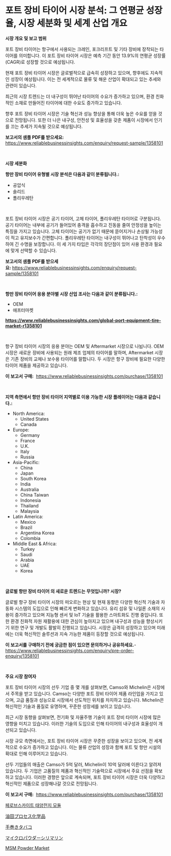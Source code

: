 <p><h1>포트 장비 타이어 시장 분석: 그 연평균 성장율, 시장 세분화 및 세계 산업 개요</h1></p><p><strong>시장 개요 및 보고 범위</strong></p>
<p><p>포트 장비 타이어는 항구에서 사용되는 크레인, 포크리프트 및 기타 장비에 장착되는 타이어를 의미합니다. 이 포트 장비 타이어 시장은 예측 기간 동안 13.9%의 연평균 성장률(CAGR)로 성장할 것으로 예상됩니다.</p><p>현재 포트 장비 타이어 시장은 글로벌적으로 급속히 성장하고 있으며, 향후에도 지속적인 성장이 예상됩니다. 이는 전 세계적으로 물류 및 해운 산업이 확대되고 있는 추세와 관련이 있습니다.</p><p>최근의 시장 트렌드는 더 내구성이 뛰어난 타이어의 수요가 증가하고 있으며, 환경 친화적인 소재로 만들어진 타이어에 대한 수요도 증가하고 있습니다.</p><p>향후 포트 장비 타이어 시장은 기술 혁신과 성능 향상을 통해 더욱 높은 수요를 얻을 것으로 전망됩니다. 또한 더 나은 내구성, 안전성 및 효율성을 갖춘 제품이 시장에서 인기를 끄는 추세가 지속될 것으로 예상됩니다.</p></p>
<p><strong>보고서의 샘플 PDF를 받으세요:</strong> <a href="https://www.reliablebusinessinsights.com/enquiry/request-sample/1358101">https://www.reliablebusinessinsights.com/enquiry/request-sample/1358101</a></p>
<p>&nbsp;</p>
<p><strong>시장 세분화</strong></p>
<p><strong>항만 장비 타이어 유형별 시장 분석은 다음과 같이 분류됩니다.:</strong></p>
<p><ul><li>공압식</li><li>솔리드</li><li>폴리우레탄</li></ul></p>
<p>&nbsp;</p>
<p><p>포트 장비 타이어 시장은 공기 타이어, 고체 타이어, 폴리우레탄 타이어로 구분됩니다. 공기 타이어는 내부에 공기가 들어있어 충격을 흡수하고 진동을 줄여 안정성을 높이는 특징을 가지고 있습니다. 고체 타이어는 공기가 없기 때문에 뜯어지거나 손상될 가능성이 적고 유지보수가 간편합니다. 폴리우레탄 타이어는 내구성이 뛰어나고 탄착성이 우수하여 긴 수명을 보장합니다. 이 세 가지 타입은 각각의 장단점이 있어 사용 환경과 필요에 맞게 선택할 수 있습니다.</p></p>
<p><strong>보고서의 샘플 PDF를 받으세요:</strong>&nbsp;<a href="https://www.reliablebusinessinsights.com/enquiry/request-sample/1358101">https://www.reliablebusinessinsights.com/enquiry/request-sample/1358101</a></p>
<p>&nbsp;</p>
<p><strong> 항만 장비 타이어 응용 분야별 시장 산업 조사는 다음과 같이 분류됩니다.:</strong></p>
<p><ul><li>OEM</li><li>애프터마켓</li></ul></p>
<p><strong><a href="https://www.reliablebusinessinsights.com/global-port-equipment-tire-market-r1358101">https://www.reliablebusinessinsights.com/global-port-equipment-tire-market-r1358101</a></strong></p>
<p>&nbsp;</p>
<p><p>항구 장비 타이어 시장의 응용 분야는 OEM 및 Aftermarket 시장으로 나뉩니다. OEM 시장은 새로운 장비에 사용되는 원래 제조 업체의 타이어를 말하며, Aftermarket 시장은 기존 장비의 교체나 보수용 타이어를 말합니다. 두 시장은 항구 장비에 필요한 다양한 타이어 제품을 제공하고 있습니다.</p></p>
<p><strong>이 보고서 구매:</strong>&nbsp; <a href="https://www.reliablebusinessinsights.com/purchase/1358101">https://www.reliablebusinessinsights.com/purchase/1358101</a></p>
<p>&nbsp;</p>
<p><strong>지역 측면에서 항만 장비 타이어 지역별로 이용 가능한 시장 플레이어는 다음과 같습니다.:</strong></p>
<p><ul>
    <li>
        North America:
        <ul>
            <li>United States</li>
            <li>Canada</li>
        </ul>
    </li>
    <li>
        Europe:
        <ul>
            <li>Germany</li>
            <li>France</li>
            <li>U.K.</li>
            <li>Italy</li>
            <li>Russia</li>
        </ul>
    </li>
    <li>
        Asia-Pacific:
        <ul>
            <li>China</li>
            <li>Japan</li>
            <li>South Korea</li>
            <li>India</li>
            <li>Australia</li>
            <li>China Taiwan</li>
            <li>Indonesia</li>
            <li>Thailand</li>
            <li>Malaysia</li>
        </ul>
    </li>
    <li>
        Latin America:
        <ul>
            <li>Mexico</li>
            <li>Brazil</li>
            <li>Argentina Korea</li>
            <li>Colombia</li>
        </ul>
    </li>
    <li>
        Middle East & Africa:
        <ul>
            <li>Turkey</li>
            <li>Saudi</li>
            <li>Arabia</li>
            <li>UAE</li>
            <li>Korea</li>
        </ul>
    </li>
    </ul></p>
<p>&nbsp;</p>
<p><strong>글로벌 항만 장비 타이어 의 새로운 트렌드는 무엇입니까? 시장?</strong></p>
<p><p>글로벌 항구 장비 타이어 시장의 떠오르는 현상 및 현재 동향은 다양한 혁신적 기술과 자동화 시스템의 도입으로 인해 빠르게 변화하고 있습니다. 유리 섬유 및 나일론 소재의 사용이 증가하고 있으며 지능형 센서 및 IoT 기술을 활용한 스마트화도 진행 중입니다. 또한 환경 친화적 자원 재활용에 대한 관심이 높아지고 있으며 내구성과 성능을 향상시키기 위한 연구 및 개발도 활발히 진행되고 있습니다. 시장은 급격히 성장하고 있으며 미래에는 더욱 혁신적인 솔루션과 지속 가능한 제품이 등장할 것으로 예상됩니다.</p></p>
<p><strong>이 보고서를 구매하기 전에 궁금한 점이 있으면 문의하거나 공유하세요.</strong>- <a href="https://www.reliablebusinessinsights.com/enquiry/pre-order-enquiry/1358101">https://www.reliablebusinessinsights.com/enquiry/pre-order-enquiry/1358101</a></p>
<p>&nbsp;</p>
<p><strong>주요 시장 참여자</strong></p>
<p><p>포트 장비 타이어 시장의 선두 기업 중 몇 개를 살펴보면, Camso와 Michelin은 시장에서 주목을 받고 있습니다. Camso는 다양한 포트 장비 타이어 제품 라인업을 가지고 있으며, 고급 품질과 성능으로 시장에서 선도적인 위치를 차지하고 있습니다. Michelin은 혁신적인 기술과 품질로 유명하며, 꾸준한 성장세를 보이고 있습니다.</p><p>최근 시장 동향을 살펴보면, 전기화 및 자율주행 기술이 포트 장비 타이어 시장에 많은 영향을 미치고 있습니다. 이러한 기술의 도입으로 인해 타이어의 내구성과 효율성이 개선되고 있습니다.</p><p>시장 규모 측면에서는, 포트 장비 타이어 시장은 꾸준한 성장을 보이고 있으며, 전 세계적으로 수요가 증가하고 있습니다. 이는 물류 산업의 성장과 함께 포트 및 항만 시설의 확대로 인해 이루어지고 있습니다.</p><p>선두 기업들의 매출은 Camso가 5억 달러, Michelin이 10억 달러에 이른다고 알려져 있습니다. 두 기업은 고품질의 제품과 혁신적인 기술력으로 시장에서 주요 선점을 확보하고 있습니다. 이러한 경향은 앞으로 계속되며, 포트 장비 타이어 시장은 더욱 다양하고 혁신적인 제품으로 성장해나갈 것으로 전망됩니다.</p></p>
<p><strong>이 보고서 구매:</strong>&nbsp;&nbsp;<a href="https://www.reliablebusinessinsights.com/purchase/1358101">https://www.reliablebusinessinsights.com/purchase/1358101</a></p>
<p><p><a href="https://github.com/airdrophoteveryday/Market-Research-Report-List-1/blob/main/475457484431.md">페로브스카이트 태양전지 모듈</a></p><p><a href="https://medium.com/@josephmiller1959/%E6%AC%A1%E3%81%AE%E6%96%87%E3%82%92%E6%97%A5%E6%9C%AC%E8%AA%9E%E3%81%AB%E7%BF%BB%E8%A8%B3%E3%81%99%E3%82%8B%E3%81%A8-%E6%AC%A1%E3%81%AE%E3%82%88%E3%81%86%E3%81%AB%E3%81%AA%E3%82%8A%E3%81%BE%E3%81%99-%E7%9F%B3%E6%B2%B9%E7%94%B0%E3%83%97%E3%83%AD%E3%82%BB%E3%82%B9%E7%94%A8%E5%8C%96%E5%AD%A6%E8%96%AC%E5%93%81%E5%B8%82%E5%A0%B4%E3%83%A1%E3%83%88%E3%83%AA%E3%82%AF%E3%82%B9%E3%81%AE%E8%A7%A3%E8%AA%AD-%E5%B8%82%E5%A0%B4%E3%82%B7%E3%82%A7%E3%82%A2-%E3%83%88%E3%83%AC%E3%83%B3%E3%83%89-%E6%88%90%E9%95%B7%E3%83%91%E3%82%BF%E3%83%BC%E3%83%B3-173aa2b5dd1a">油田プロセス化学品</a></p><p><a href="https://github.com/SarahFahey88/Market-Research-Report-List-1/blob/main/191343491165.md">手巻きタバコ</a></p><p><a href="https://github.com/ddwcuskozol07187/Market-Research-Report-List-2/blob/main/587650890744.md">マイクロパウダーシリマリン</a></p><p><a href="https://github.com/juniordelafrance/Market-Research-Report-List-3/blob/main/msm-powder-market.md">MSM Powder Market</a></p></p>